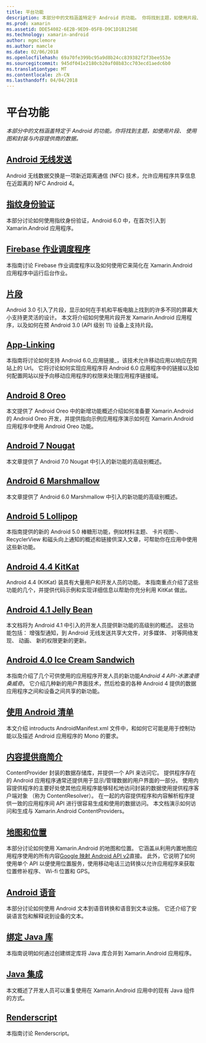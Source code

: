 ```yaml
---
title: 平台功能
description: 本部分中的文档涵盖特定于 Android 的功能。 你将找到主题，如使用片段、 使用图和封装与内容提供商的数据。
ms.prod: xamarin
ms.assetid: DDE54082-6E2B-9ED9-05FB-D9C1D1B1258E
ms.technology: xamarin-android
author: mgmclemore
ms.author: mamcle
ms.date: 02/06/2018
ms.openlocfilehash: 69a70fe399bc95a9d8b24cc839382f2f3bee553e
ms.sourcegitcommit: 945df041e2180cb20af08b83cc703ecd1aedc6b0
ms.translationtype: MT
ms.contentlocale: zh-CN
ms.lasthandoff: 04/04/2018
---
```

# <a name="platform-features"></a>平台功能

_本部分中的文档涵盖特定于 Android 的功能。你将找到主题，如使用片段、 使用图和封装与内容提供商的数据。_

## <a name="android-beamandroidplatformandroid-beammd"></a>[Android 无线发送](~/android/platform/android-beam.md)

Android 无线数据交换是一项新近距离通信 (NFC) 技术，允许应用程序共享信息在近距离的 NFC Android 4。

## <a name="fingerprint-authenticationandroidplatformfingerprint-authenticationindexmd"></a>[指纹身份验证](~/android/platform/fingerprint-authentication/index.md)

本部分讨论如何使用指纹身份验证，Android 6.0 中，在首次引入到 Xamarin.Android 应用程序。


## <a name="firebase-job-dispatcherandroidplatformfirebase-job-dispatchermd"></a>[Firebase 作业调度程序](~/android/platform/firebase-job-dispatcher.md)

本指南讨论 Firebase 作业调度程序以及如何使用它来简化在 Xamarin.Android 应用程序中运行后台作业。



##  <a name="fragmentsandroidplatformfragmentsindexmd"></a>[片段](~/android/platform/fragments/index.md)

Android 3.0 引入了片段，显示如何在手机和平板电脑上找到的许多不同的屏幕大小支持更灵活的设计。 本文将介绍如何使用片段开发 Xamarin.Android 应用程序，以及如何在预 Android 3.0 (API 级别 11) 设备上支持片段。 



## <a name="app-linkingandroidplatformapp-linkingmd"></a>[App-Linking](~/android/platform/app-linking.md)

本指南将讨论如何支持 Android 6.0_应用链接_，该技术允许移动应用以响应在网站上的 Url。 它将讨论如何实现应用程序将 Android 6.0 应用程序中的链接以及如何配置网站以授予向移动应用程序的权限来处理应用程序链接域。



##  <a name="android-8-oreoandroidplatformoreomd"></a>[Android 8 Oreo](~/android/platform/oreo.md)

本文提供了 Android Oreo 中的新增功能概述介绍如何准备要 Xamarin.Android 的 Android Oreo 开发，并提供指向示例应用程序演示如何在 Xamarin.Android 应用程序中使用 Android Oreo 功能。



##  <a name="android-7-nougatandroidplatformnougatmd"></a>[Android 7 Nougat](~/android/platform/nougat.md)

本文章提供了 Android 7.0 Nougat 中引入的新功能的高级别概述。




##  <a name="android-6-marshmallowandroidplatformmarshmallowmd"></a>[Android 6 Marshmallow](~/android/platform/marshmallow.md)

本文章提供了 Android 6.0 Marshmallow 中引入的新功能的高级别概述。




##  <a name="android-5-lollipopandroidplatformlollipopmd"></a>[Android 5 Lollipop](~/android/platform/lollipop.md)

本指南提供的新的 Android 5.0 棒糖形功能，例如材料主题、 卡片视图-、 RecyclerView 和磁头向上通知的概述和链接供深入文章，可帮助你在应用中使用这些新功能。 



##  <a name="android-44-kitkatandroidplatformkitkatmd"></a>[Android 4.4 KitKat](~/android/platform/kitkat.md)

Android 4.4 (KitKat) 装具有大量用户和开发人员的功能。 本指南重点介绍了这些功能的几个，并提供代码示例和实现详细信息以帮助你充分利用 KitKat 做出。 




##  <a name="android-41-jelly-beanandroidplatformjelly-beanmd"></a>[Android 4.1 Jelly Bean](~/android/platform/jelly-bean.md)

本文档将为 Android 4.1 中引入的开发人员提供新功能的高级别的概述。 这些功能包括： 增强型通知，到 Android 无线发送共享大文件，对多媒体、 对等网络发现、 动画、 新的权限更新的更新。 



##  <a name="android-40-ice-cream-sandwichandroidplatformice-cream-sandwichmd"></a>[Android 4.0 Ice Cream Sandwich](~/android/platform/ice-cream-sandwich.md)

本指南介绍了几个可供使用的应用程序开发人员的新功能*Android 4 API-冰激凌德桑威奇*。 它介绍几种新的用户界面技术，然后检查的各种 Android 4 提供的数据应用程序之间和设备之间共享的新功能。 


##  <a name="working-with-the-android-manifestandroid-manifestmd"></a>[使用 Android 清单](android-manifest.md)

本文介绍 introducts AndroidManifest.xml 文件中，和如何它可能是用于控制功能以及描述 Android 应用程序的 Mono 的要求。


##  <a name="introduction-to-content-providersandroidplatformcontent-providersindexmd"></a>[内容提供商简介](~/android/platform/content-providers/index.md)

ContentProvider 封装的数据存储库，并提供一个 API 来访问它。 提供程序存在的 Android 应用程序通常还提供用于显示/管理数据的用户界面的一部分。 使用内容提供程序的主要好处使其他应用程序能够轻松地访问封装的数据使用提供程序客户端对象 （称为 ContentResolver）。 在一起的内容提供程序和内容解析程序提供一致的应用程序间 API 进行很容易生成和使用的数据访问。 本文档演示如何访问和生成与 Xamarin.Android ContentProviders。 



##  <a name="maps-and-locationandroidplatformmaps-and-locationindexmd"></a>[地图和位置](~/android/platform/maps-and-location/index.md)

本部分讨论如何使用 Xamarin.Android 的地图和位置。 它涵盖从利用内置地图应用程序使用的所有内容[Google 映射 Android API v2](https://developers.google.com/maps/documentation/android/)直接。 此外，它说明了如何使用单个 API 以便使用位置服务，使用移动电话三边转换以允许应用程序来获取位置修补程序、 Wi-fi 位置和 GPS。 



## <a name="android-speechandroidplatformspeechmd"></a>[Android 语音](~/android/platform/speech.md)

本部分讨论如何使用 Android 文本到语音转换和语音到文本设施。 它还介绍了安装语言包和解释说到设备的文本。 


##  <a name="binding-a-java-librarybinding-java-libraryindexmd"></a>[绑定 Java 库](binding-java-library/index.md)

本指南说明如何通过创建绑定库将 Java 库合并到 Xamarin.Android 应用程序。

##  <a name="java-integrationjava-integrationindexmd"></a>[Java 集成](java-integration/index.md)

本文概述了开发人员可以重复使用在 Xamarin.Android 应用中的现有 Java 组件的方式。

##  <a name="renderscriptrenderscriptmd"></a>[Renderscript](renderscript.md)

本指南讨论 Renderscript。